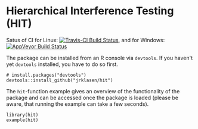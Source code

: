 # Hierarchical Interference Testing (HIT)

Satus of CI for Linux:
[![Travis-CI Build Status](https://travis-ci.org/jrklasen/hit.png?branch=master)](https://travis-ci.org/jrklasen/hit), and for Windows:
[![AppVeyor Build Status](https://ci.appveyor.com/api/projects/status/github/jrklasen/hit?branch=master)](https://ci.appveyor.com/project/jrklasen/hit) 

The package can be installed from an R console via `devtools`. If you haven't yet `devtools` installed, you have to do so first.

    # install.packages("devtools")
    devtools::install_github("jrklasen/hit")
    
The `hit`-function example gives an overview of the functionality of the package and can be accessed once the package is loaded (please be aware, that running the example can take a few seconds).

    library(hit)
    example(hit)


